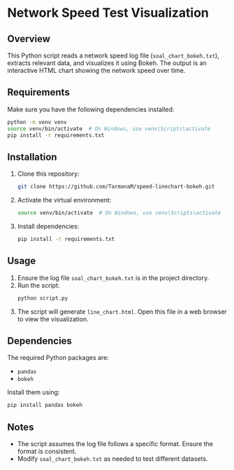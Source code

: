 # Network Speed Test Visualization

## Overview
This Python script reads a network speed log file (`soal_chart_bokeh.txt`), extracts relevant data, and visualizes it using Bokeh. The output is an interactive HTML chart showing the network speed over time.

## Requirements
Make sure you have the following dependencies installed:

```sh
python -m venv venv
source venv/bin/activate  # On Windows, use venv\Scripts\activate
pip install -r requirements.txt
```

## Installation
1. Clone this repository:
   ```sh
   git clone https://github.com/TarmanaM/speed-linechart-bokeh.git
   
   ```

2. Activate the virtual environment:
   ```sh
   source venv/bin/activate  # On Windows, use venv\Scripts\activate
   ```

3. Install dependencies:
   ```sh
   pip install -r requirements.txt
   ```

## Usage
1. Ensure the log file `soal_chart_bokeh.txt` is in the project directory.
2. Run the script:
   ```sh
   python script.py
   ```
3. The script will generate `line_chart.html`. Open this file in a web browser to view the visualization.

## Dependencies
The required Python packages are:
- `pandas`
- `bokeh`

Install them using:
```sh
pip install pandas bokeh
```

## Notes
- The script assumes the log file follows a specific format. Ensure the format is consistent.
- Modify `soal_chart_bokeh.txt` as needed to test different datasets.
